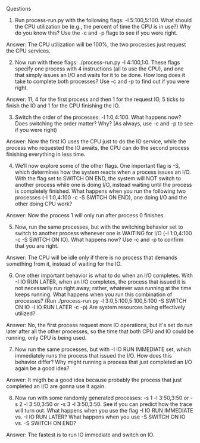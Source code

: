 Questions
1. Run process-run.py with the following flags: -l 5:100,5:100.
What should the CPU utilization be (e.g., the percent of time the
CPU is in use?) Why do you know this? Use the -c and -p flags to
see if you were right.

Answer: The CPU utilization will be 100%, the two processes just request the CPU services.


2. Now run with these flags: ./process-run.py -l 4:100,1:0.
These flags specify one process with 4 instructions (all to use the
CPU), and one that simply issues an I/O and waits for it to be done.
How long does it take to complete both processes? Use -c and -p
to find out if you were right.

Answer: 11, 4 for the first process and then 1 for the request IO, 5 ticks to finish the IO and 1 for the CPU finishing the IO.


3. Switch the order of the processes: -l 1:0,4:100. What happens
now? Does switching the order matter? Why? (As always, use -c
and -p to see if you were right)

Answer:  Now the first IO uses the CPU just to do the IO service, while the process who requested the IO awaits, the CPU can do the second process finishing everything in less time.


4. We’ll now explore some of the other flags. One important flag is
-S, which determines how the system reacts when a process issues an I/O. With the flag set to SWITCH ON END, the system
will NOT switch to another process while one is doing I/O, instead waiting until the process is completely finished. What happens when you run the following two processes (-l 1:0,4:100 -c -S SWITCH ON END), one doing I/O and the other doing CPU
work?

Answer: Now the process 1 will only run after process 0 finishes.


5. Now, run the same processes, but with the switching behavior set
to switch to another process whenever one is WAITING for I/O (-l
1:0,4:100 -c -S SWITCH ON IO). What happens now? Use -c
and -p to confirm that you are right.

Answer: The CPU will be idle only if there is no process that demands something from it, instead of waiting for the IO.


6. One other important behavior is what to do when an I/O completes. With -I IO RUN LATER, when an I/O completes, the process that issued it is not necessarily run right away; rather, whatever
was running at the time keeps running. What happens when you
run this combination of processes? (Run ./process-run.py -l
3:0,5:100,5:100,5:100 -S SWITCH ON IO -I IO RUN LATER
-c -p) Are system resources being effectively utilized?

Answer: No, the first process request more IO operations, but it's set do run later after all the other processes, so the time that both CPU and IO could be running, only CPU is being used.


7. Now run the same processes, but with -I IO RUN IMMEDIATE set,
which immediately runs the process that issued the I/O. How does
this behavior differ? Why might running a process that just completed an I/O again be a good idea?

Answer: It migth be a good idea because probably the process that just completed an I/O are gonna use it again.


8. Now run with some randomly generated processes: -s 1 -l 3:50,3:50
or -s 2 -l 3:50,3:50 or -s 3 -l 3:50,3:50. See if you can
predict how the trace will turn out. What happens when you use
the flag -I IO RUN IMMEDIATE vs. -I IO RUN LATER? What happens when you use -S SWITCH ON IO vs. -S SWITCH ON END?

Answer: The fastest is to run IO immediate and switch on IO.
